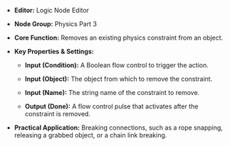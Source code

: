 - **Editor:** Logic Node Editor
    
- **Node Group:** Physics Part 3
    
- **Core Function:** Removes an existing physics constraint from an object.
    
- **Key Properties & Settings:**
    
    - **Input (Condition):** A Boolean flow control to trigger the action.
        
    - **Input (Object):** The object from which to remove the constraint.
        
    - **Input (Name):** The string name of the constraint to remove.
        
    - **Output (Done):** A flow control pulse that activates after the constraint is removed.
        
- **Practical Application:** Breaking connections, such as a rope snapping, releasing a grabbed object, or a chain link breaking.
